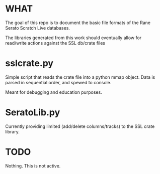 WHAT
====

The goal of this repo is to document the basic file formats of the Rane Serato
Scratch Live databases.

The libraries generated from this work should eventually allow for read/write
actions against the SSL db/crate files

sslcrate.py
===========

Simple script that reads the crate file into a python mmap object. Data is 
parsed in sequential order, and spewed to console.

Meant for debugging and education purposes.

SeratoLib.py
============

Currently providing limited (add/delete columns/tracks) to the SSL crate 
library. 

TODO
====
Nothing. This is not active.

